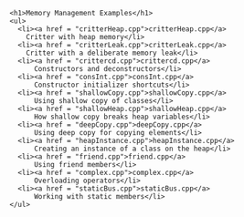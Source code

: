     <h1>Memory Management Examples</h1>
    <ul>
      <li><a href = "critterHeap.cpp">critterHeap.cpp</a>
        Critter with heap memory</li>
      <li><a href = "critterLeak.cpp">critterLeak.cpp</a>
        Critter with a deliberate memory leak</li>
      <li><a href = "crittercd.cpp">crittercd.cpp</a>
          Constructors and deconstructors</li>
      <li><a href = "consInt.cpp">consInt.cpp</a>
          Constructor initializer shortcuts</li>
      <li><a href = "shallowCopy.cpp">shallowCopy.cpp</a>
          Using shallow copy of classes</li>
      <li><a href = "shallowHeap.cpp">shallowHeap.cpp</a>
          How shallow copy breaks heap variables</li>
      <li><a href = "deepCopy.cpp">deepCopy.cpp</a>
          Using deep copy for copying elements</li>
      <li><a href = "heapInstance.cpp">heapInstance.cpp</a>
          Creating an instance of a class on the heap</li>
      <li><a href = "friend.cpp">friend.cpp</a>
          Using friend members</li>
      <li><a href = "complex.cpp">complex.cpp</a>
          Overloading operators</li>
      <li><a href = "staticBus.cpp">staticBus.cpp</a>
          Working with static members</li>
    </ul>
		
